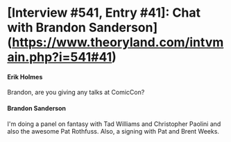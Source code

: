 # [Interview #541, Entry #41]: Chat with Brandon Sanderson](https://www.theoryland.com/intvmain.php?i=541#41)

#### Erik Holmes

Brandon, are you giving any talks at ComicCon?

#### Brandon Sanderson

I'm doing a panel on fantasy with Tad Williams and Christopher Paolini and also the awesome Pat Rothfuss. Also, a signing with Pat and Brent Weeks.

